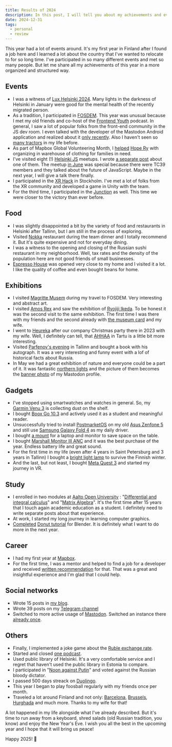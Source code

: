 ```yaml
---
title: Results of 2024
description: In this post, I will tell you about my achievements and events that happened in 2024.
date: 2024-12-31
tags:
  - personal
  - review
---
```


This year had a lot of events around. It's my first year in Finland after I found a job here and I learned a lot about the country that I've wanted to relocate to for so long time. I've participated in so many different events and met so many people. But let me share all my achievements of this year in a more organized and structured way.

## Events
- I was a witness of [Lux Helsinki 2024](https://www.myhelsinki.fi/fi/n%C3%A4e-ja-koe/tapahtumat/lux-helsinki-2024). Many lights in the darkness of Helsinki in January were good for the mental health of the recently migrated person.
- As a tradition, I participated in [FOSDEM](https://archive.fosdem.org/2024/). This year was unusual because I met my old friends and co-host of the [Frontend Youth](https://youknow.st/) podcast. In general, I saw a lot of popular folks from the front-end community in the JS dev room. I even talked with the developer of the Mastodon Android application and realized about it [only recently](https://mastodon.social/@underoot/113718171537720638). Also I haven't seen so [many tractors](https://www.brusselstimes.com/1074405/farmer-protests-traffic-around-brussels-expected-to-be-heavily-disrupted-today) in my life before.
- As part of Mapbox Global Volunteering Month, I [helped](https://www.mapbox.com/blog/global-volunteer-month-making-a-difference-with-mapbox-2024) [Hope Ry](https://hopeyhdistys.fi/) with organizing in warehouse of clothing for families in need.
- I've visited eight (!) [Helsinki JS](https://www.meetabit.com/communities/helsinkijs) meetups. I wrote [a separate post](/blog/2024/04/09/helsinki-js/) about one of them. The meetup [in June](https://www.meetabit.com/events/helsinkijs-tc39-community-meetup-june-2024) was special because there were TC39 members and they talked about the future of JavaScript. Maybe in the next year, I will give a talk there finally.
- I participated in the [XR Hack](/blog/2024/10/20/xr-hack/) in Stockholm. I've met a lot of folks from the XR community and developed a game in Unity with the team.
- For the third time, I participated in the [Junction](https://www.junction2024.com/) as well. This time we were closer to the victory than ever before.

## Food
- I was slightly disappointed a bit by the variety of food and restaurants in Helsinki after Tallinn, but I am still in the process of exploring.
- Visited [Nokka](https://nokkahelsinki.fi/) restaurant during the team dinner and I totally recommend it. But it's quite expensive and not for everyday dining.
- I was a witness to the opening and closing of the Russian sushi restaurant in my neighborhood. Well, tax rates and the density of the population here are not good friends of small businesses.
- [Espresso House](https://www.espressohouse.com/)  was opened very close to my home and I visited it a lot. I like the quality of coffee and even bought beans for home.

## Exhibitions
- I visited [Magritte Musem](https://musee-magritte-museum.be/en) during my travel to FOSDEM. Very interesting and abstract art.
- I visited [Amos Rex](https://amosrex.fi) and saw the exhibition of [Ryojiji Ikeda](https://amosrex.fi/en/exhibitions/ryoji-ikeda/). To be honest it was the second visit to the same exhibition. The first time I was there with my friends and the second already with [the museum card](https://museot.fi/) and my wife.
- I went to [Heureka](https://www.heureka.fi/) after our company Christmas party there in 2023 with my wife. Well, I definitely can tell, that [AHHAA](https://ahhaa.ee/) in Tartu is a little bit more interesting.
- Visited [Parfenov's evening](https://leonidparfenov.ru/) in Tallinn and bought a book with his autograph. It was a very interesting and funny event with a lof of historical facts about Russia.
- In May we had a great exhibition of nature and everyone could be a part of it. It was fantastic [northern lights](https://en.wikipedia.org/wiki/May_2024_solar_storms) and the picture of them becomes the [banner photo](https://mastodon.social/@underoot) of my Mastodon profile.

## Gadgets
- I've stopped using smartwatches and watches in general. So, my [Garmin Venu 3](https://www.garmin.com/en-US/p/873008) is collecting dust on the shelf.
- I bought [Boox Go 10.3](https://shop.boox.com/products/go103) and actively used it as a student and meaningful reader.
- Unsuccessfully tried to install [PostmarketOS](https://postmarketos.org/) on my old [Asus Zenfone 5](https://www.asus.com/Phone/ZenFone-5-ZE620KL/) and still use [Samsung Galaxy Fold 4](https://www.gsmarena.com/samsung_galaxy_z_fold4-11737.php) as my daily driver.
- I bought [a mount](https://www.verkkokauppa.com/fi/product/615038/Neomounts-Notebook-D550-varrellinen-teline-kannettavalle-tie) for a laptop and monitor to save space on the table.
- I bought [Marshall Monitor III ANC](https://www.marshall.com/fi/en/product/monitor-iii-anc) and it was the best purchase of the year. Endless battery life and great sound.
- For the first time in my life (even after 4 years in Saint Petersburg and 3 years in Tallinn) I bought a [bright light lamp](https://beurer.fi/tuote/beurer-tl45-kirkasvalolamppu/) to survive the Finnish winter.
- And the last, but not least, I bought [Meta Quest 3](https://www.meta.com/fi/en/quest/quest-3/) and started my journey in VR.

## Study
- I enrolled in two modules at [Aalto Open University](https://www.aalto.fi/en/open-university-course-list#/) : "[Differential and integral calculus](https://www.aalto.fi/en/open-university-course-list/differential-and-integral-calculus-1)" and "[Matrix Algebra](https://www.aalto.fi/en/open-university-course-list/matrix-algebra)". It's the first time after 15 years that I touch again academic education as a student. I definitely need to write separate posts about that experience.
- At work, I started my long journey in learning computer graphics.
- [Completed](https://mastodon.social/@underoot/112498339874981555) [Donut tutorial](https://www.youtube.com/playlist?app=desktop&list=PLjEaoINr3zgEPv5y--4MKpciLaoQYZB1Z) for Blender. It is definitely what I want to do more in the next year.

## Career
- I had my first year at [Mapbox](https://mapbox.com).
- For the first time, I was a mentor and helped to find a job for a developer and received [written recommendation](https://www.linkedin.com/in/underoot/) for that. That was a great and insightful experience and I'm glad that I could help.

## Social networks
- Wrote 15 posts in [my blog](https://underoot.dev).
- Wrote 39 posts on my [Telegram channel](https://t.me/s/underoot)
- Switched to more active usage of [Mastodon](https://mastodon.social/@underoot). Switched an instance there [already once](https://mastodon.social/@underoot/112462043805702529).

## Others
- Finally, I implemented a joke game about the [Ruble exchange rate](https://underoot.dev/blog/2024/03/13/ruble-roller-coaster/).
- Started and closed [one podcast](https://underoot.dev/tags/in-commute/).
- Used public library of Helsinki. It's a very comfortable service and I regret that haven't used the public library in Estonia to compare.
- I participated in "[Noon against Putin](https://en.wikipedia.org/wiki/Noon_Against_Putin)" and voted against the Russian bloody dictator.
- I passed 500 days streack on [Duolingo](https://www.duolingo.com/profile/alexshoronov).
- This year I began to play foosball regularly with my friends once per month.
- Traveled a lot around Finland and not only: [Barcelona](https://en.wikipedia.org/wiki/Barcelona), [Brussels](https://en.wikipedia.org/wiki/Brussels), [Hurghada](https://en.wikipedia.org/wiki/Hurghada) and much more. Thanks to my wife for that!

A lot happened in my life alongside what I've already described. But it's time to run away from a keyboard, shred salads (old Russian tradition, you know) and enjoy the New Year's Eve. I wish you all the best in the upcoming year and I hope that it will bring us peace!

Happy 2025! 🎄
